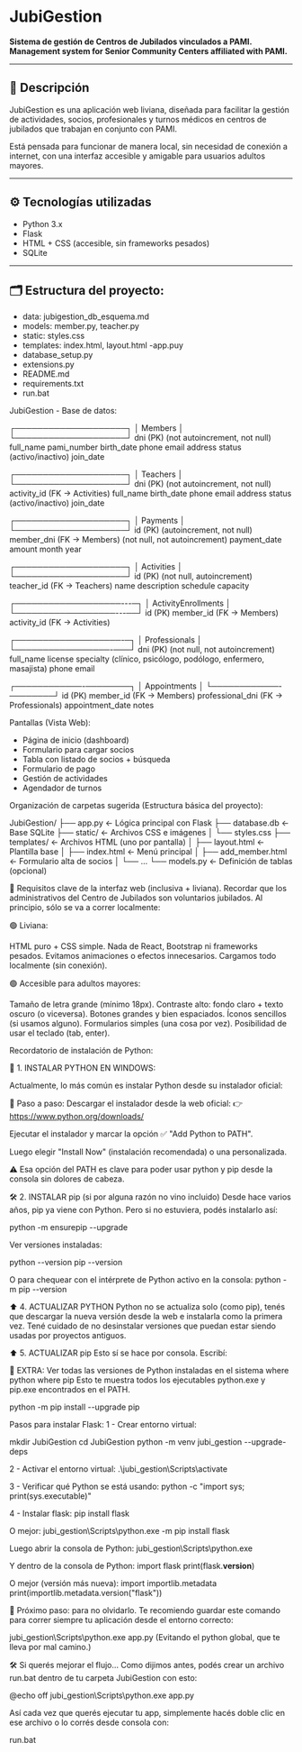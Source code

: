 # JubiGestion

**Sistema de gestión de Centros de Jubilados vinculados a PAMI.**  
**Management system for Senior Community Centers affiliated with PAMI.**

---

## 🧩 Descripción

JubiGestion es una aplicación web liviana, diseñada para facilitar la gestión de actividades, socios, profesionales y turnos médicos en centros de jubilados que trabajan en conjunto con PAMI.

Está pensada para funcionar de manera local, sin necesidad de conexión a internet, con una interfaz accesible y amigable para usuarios adultos mayores.

---

## ⚙️ Tecnologías utilizadas

- Python 3.x
- Flask
- HTML + CSS (accesible, sin frameworks pesados)
- SQLite

---

## 🗂️ Estructura del proyecto:

- data: jubigestion_db_esquema.md
- models: member.py, teacher.py
- static: styles.css
- templates: index.html, layout.html
-app.puy
- database_setup.py
- extensions.py
- README.md
- requirements.txt
- run.bat


JubiGestion - Base de datos:

┌────────────────────┐
│     Members        │
└────────────────────┘
dni (PK) (not autoincrement, not null)
full_name
pami_number
birth_date
phone
email
address
status (activo/inactivo)
join_date

┌────────────────────┐
│     Teachers       │
└────────────────────┘
dni (PK) (not autoincrement, not null)
activity_id (FK -> Activities)
full_name
birth_date
phone
email
address
status (activo/inactivo)
join_date

┌────────────────────┐
│      Payments      │
└────────────────────┘
id (PK) (autoincrement, not null)
member_dni (FK → Members) (not null, not autoincrement)
payment_date
amount
month
year

┌────────────────────┐
│     Activities     │
└────────────────────┘
id (PK) (not null, autoincrement)
teacher_id (FK -> Teachers)
name
description
schedule
capacity

┌───────────────────---─┐
│   ActivityEnrollments │
└──────────────────---──┘
id (PK)
member_id (FK → Members)
activity_id (FK → Activities)

┌───────────────────-─┐
│    Professionals    │
└─────────────────-───┘
dni (PK) (not null, not autoincrement)
full_name
license
specialty (clínico, psicólogo, podólogo, enfermero, masajista)
phone
email

┌────────────-────────┐
│      Appointments   │
└────────────-────────┘
id (PK)
member_id (FK → Members)
professional_dni (FK → Professionals)
appointment_date
notes


Pantallas (Vista Web):

- Página de inicio (dashboard)
- Formulario para cargar socios
- Tabla con listado de socios + búsqueda
- Formulario de pago
- Gestión de actividades
- Agendador de turnos

Organización de carpetas sugerida (Estructura básica del proyecto):

JubiGestion/
├── app.py                ← Lógica principal con Flask
├── database.db           ← Base SQLite
├── static/               ← Archivos CSS e imágenes
│   └── styles.css
├── templates/            ← Archivos HTML (uno por pantalla)
│   ├── layout.html       ← Plantilla base
│   ├── index.html        ← Menú principal
│   ├── add_member.html   ← Formulario alta de socios
│   └── ...
└── models.py             ← Definición de tablas (opcional)


🧩 Requisitos clave de la interfaz web (inclusiva + liviana). Recordar que los administrativos
    del Centro de Jubilados son voluntarios jubilados. Al principio, sólo se va a correr localmente:

🟢 Liviana:

HTML puro + CSS simple.
Nada de React, Bootstrap ni frameworks pesados.
Evitamos animaciones o efectos innecesarios.
Cargamos todo localmente (sin conexión).

🟢 Accesible para adultos mayores:

Tamaño de letra grande (mínimo 18px).
Contraste alto: fondo claro + texto oscuro (o viceversa).
Botones grandes y bien espaciados.
Íconos sencillos (si usamos alguno).
Formularios simples (una cosa por vez).
Posibilidad de usar el teclado (tab, enter).

Recordatorio de instalación de Python:

🐍 1. INSTALAR PYTHON EN WINDOWS:

Actualmente, lo más común es instalar Python desde su instalador oficial:

🔹 Paso a paso:
Descargar el instalador desde la web oficial:
👉 https://www.python.org/downloads/

Ejecutar el instalador y marcar la opción ✅ "Add Python to PATH".

Luego elegir "Install Now" (instalación recomendada) o una personalizada.

⚠️ Esa opción del PATH es clave para poder usar python y pip desde la consola sin dolores de cabeza.

🛠️ 2. INSTALAR pip (si por alguna razón no vino incluido)
Desde hace varios años, pip ya viene con Python. Pero si no estuviera, podés instalarlo así:

python -m ensurepip --upgrade

Ver versiones instaladas:

python --version
pip --version

O para chequear con el intérprete de Python activo en la consola:
python -m pip --version

⬆️ 4. ACTUALIZAR PYTHON
Python no se actualiza solo (como pip), tenés que descargar la nueva versión desde la web e instalarla como la primera vez.
Tené cuidado de no desinstalar versiones que puedan estar siendo usadas por proyectos antiguos.

⬆️ 5. ACTUALIZAR pip
Esto sí se hace por consola. Escribí:

🧪 EXTRA: Ver todas las versiones de Python instaladas en el sistema
where python
where pip
Esto te muestra todos los ejecutables python.exe y pip.exe encontrados en el PATH.

python -m pip install --upgrade pip

Pasos para instalar Flask:
1 - Crear entorno virtual:

mkdir JubiGestion
cd JubiGestion
python -m venv jubi_gestion --upgrade-deps

2 - Activar el entorno virtual:
.\jubi_gestion\Scripts\activate

3 - Verificar qué Python se está usando:
python -c "import sys; print(sys.executable)"

4 - Instalar flask:
pip install flask

O mejor:
jubi_gestion\Scripts\python.exe -m pip install flask

Luego abrir la consola de Python:
jubi_gestion\Scripts\python.exe

Y dentro de la consola de Python:
import flask
print(flask.__version__)

O mejor (versión más nueva):
import importlib.metadata
print(importlib.metadata.version("flask"))

📝 Próximo paso: para no olvidarlo.
Te recomiendo guardar este comando para correr siempre tu aplicación desde el entorno correcto:

jubi_gestion\Scripts\python.exe app.py
(Evitando el python global, que te lleva por mal camino.)

🛠 Si querés mejorar el flujo...
Como dijimos antes, podés crear un archivo run.bat dentro de tu carpeta JubiGestion con esto:

@echo off
jubi_gestion\Scripts\python.exe app.py

Así cada vez que querés ejecutar tu app, simplemente hacés doble clic en ese archivo o lo corrés desde consola con:

run.bat